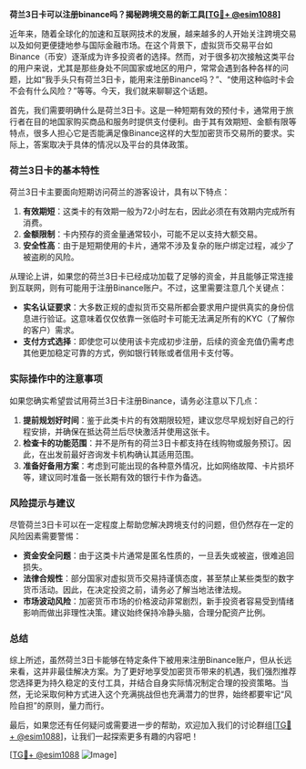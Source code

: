 **荷兰3日卡可以注册binance吗？揭秘跨境交易的新工具[[TG💪+ @esim1088](https://t.me/s/esim1088)]**

近年来，随着全球化的加速和互联网技术的发展，越来越多的人开始关注跨境交易以及如何更便捷地参与国际金融市场。在这个背景下，虚拟货币交易平台如Binance（币安）逐渐成为许多投资者的选择。然而，对于很多初次接触这类平台的用户来说，尤其是那些身处不同国家或地区的用户，常常会遇到各种各样的问题，比如“我手头只有荷兰3日卡，能用来注册Binance吗？”、“使用这种临时卡会不会有什么风险？”等等。今天，我们就来聊聊这个话题。

首先，我们需要明确什么是荷兰3日卡。这是一种短期有效的预付卡，通常用于旅行者在目的地国家购买商品和服务时提供支付便利。由于其有效期短、金额有限等特点，很多人担心它是否能满足像Binance这样的大型加密货币交易所的要求。实际上，答案取决于具体的情况以及平台的具体政策。

### 荷兰3日卡的基本特性

荷兰3日卡主要面向短期访问荷兰的游客设计，具有以下特点：

1. **有效期短**：这类卡的有效期一般为72小时左右，因此必须在有效期内完成所有消费。
2. **金额限制**：卡内预存的资金量通常较小，可能不足以支持大额交易。
3. **安全性高**：由于是短期使用的卡片，通常不涉及复杂的账户绑定过程，减少了被盗刷的风险。

从理论上讲，如果您的荷兰3日卡已经成功加载了足够的资金，并且能够正常连接到互联网，则有可能用于注册Binance账户。不过，这里需要注意几个关键点：

- **实名认证要求**：大多数正规的虚拟货币交易所都会要求用户提供真实的身份信息进行验证。这意味着仅仅依靠一张临时卡可能无法满足所有的KYC（了解你的客户）需求。
- **支付方式选择**：即使您可以使用该卡完成初步注册，后续的资金充值仍需考虑其他更加稳定可靠的方式，例如银行转账或者信用卡支付等。

### 实际操作中的注意事项

如果您确实希望尝试用荷兰3日卡注册Binance，请务必注意以下几点：

1. **提前规划好时间**：鉴于此类卡片的有效期限较短，建议您尽早规划好自己的行程安排，并确保在抵达荷兰后尽快激活并使用这张卡。
2. **检查卡的功能范围**：并不是所有的荷兰3日卡都支持在线购物或服务预订。因此，在出发前最好咨询发卡机构确认其适用范围。
3. **准备好备用方案**：考虑到可能出现的各种意外情况，比如网络故障、卡片损坏等，建议同时准备一张长期有效的银行卡作为备选。

### 风险提示与建议

尽管荷兰3日卡可以在一定程度上帮助您解决跨境支付的问题，但仍然存在一定的风险因素需要警惕：

- **资金安全问题**：由于这类卡片通常是匿名性质的，一旦丢失或被盗，很难追回损失。
- **法律合规性**：部分国家对虚拟货币交易持谨慎态度，甚至禁止某些类型的数字货币活动。因此，在决定投资之前，请务必了解当地法律法规。
- **市场波动风险**：加密货币市场的价格波动非常剧烈，新手投资者容易受到情绪影响而做出非理性决策。建议始终保持冷静头脑，合理分配资产比例。

### 总结

综上所述，虽然荷兰3日卡能够在特定条件下被用来注册Binance账户，但从长远来看，这并非最佳解决方案。为了更好地享受加密货币带来的机遇，我们强烈推荐您选择更为持久稳定的支付工具，并结合自身实际情况制定合理的投资策略。当然，无论采取何种方式进入这个充满挑战但也充满潜力的世界，始终都要牢记“风险自担”的原则，量力而行。

最后，如果您还有任何疑问或需要进一步的帮助，欢迎加入我们的讨论群组[[TG💪+ @esim1088](https://t.me/s/esim1088)]，让我们一起探索更多有趣的内容吧！

[[TG💪+ @esim1088](https://t.me/s/esim1088) ![Image](https://i.postimg.cc/4NQfJmqS/Snipaste-2025-05-13-00-14-12.png)]